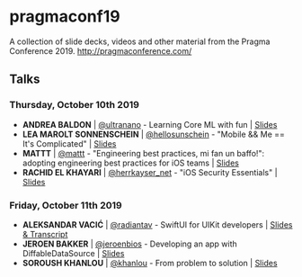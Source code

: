 # pragmaconf19
A collection of slide decks, videos and other material from the Pragma Conference 2019. http://pragmaconference.com/

## Talks
### Thursday, October 10th 2019
* **ANDREA BALDON** | [@ultranano](https://twitter.com/ultranano) - Learning Core ML with fun | [Slides](https://github.com/pragmamark/pragmaconf19/blob/master/slides/Pragma_conference_2019_Andrea_Baldon_Learning_coreml_with_fun.key)
* **LEA MAROLT SONNENSCHEIN** | [@hellosunschein](https://twitter.com/hellosunschein) - "Mobile && Me == It's Complicated" | [Slides](https://github.com/pragmamark/pragmaconf19/blob/master/slides/pragma_conf_2019_lea_marolt.pdf)
* **MATTT** | [@mattt](https://twitter.com/mattt) - "Engineering best practices, mi fan un baffo!": adopting engineering best practices for iOS teams | [Slides](https://github.com/pragmamark/pragmaconf19/blob/master/slides/pragmaconf_2019_-_mi_fan_un_baffo.pdf)
* **RACHID EL KHAYARI** | [@herrkayser_net](https://twitter.com/herrkayser_net) - "iOS Security Essentials" | [Slides](https://github.com/pragmamark/pragmaconf19/blob/master/slides/pragmaconf_slides_ios_security_rachid.pdf)

### Friday, October 11th 2019

* **ALEKSANDAR VACIĆ** | [@radiantav](https://twitter.com/radiantav) - SwiftUI for UIKit developers | [Slides & Transcript](https://speakerdeck.com/radianttap/swiftui-for-uikit-developers)
* **JEROEN BAKKER** | [@jeroenbios](https://twitter.com/jeroenbios) - Developing an app with DiffableDataSource | [Slides](https://github.com/pragmamark/pragmaconf19/blob/master/slides/pragma_conf_2019_diffableDataSource.pdf)
* **SOROUSH KHANLOU** | [@khanlou](https://twitter.com/khanlou) - From problem to solution | [Slides](https://github.com/pragmamark/pragmaconf19/blob/master/slides/Pragma_conference_2019_Soroush_Khanlou_From_problem_to_solution.pdf)
